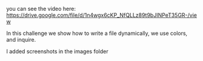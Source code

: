 you can see the video here:
https://drive.google.com/file/d/1n4wgx6cKP_NfQLLz89t9bJINPeT35GR-/view

In this challenge we show how to write a file dynamically, we use colors, and inquire.

I added screenshots in the images folder

